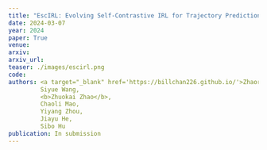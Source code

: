```yaml
---
title: "EscIRL: Evolving Self-Contrastive IRL for Trajectory Prediction in Autonomous Driving"
date: 2024-03-07
year: 2024
paper: True
venue:
arxiv:
arxiv_url:
teaser: ./images/escirl.png
code:
authors: <a target="_blank" href='https://billchan226.github.io/'>Zhaorun Chen</a>,
         Siyue Wang,
         <b>Zhuokai Zhao</b>,
         Chaoli Mao,
         Yiyang Zhou,
         Jiayu He,
         Sibo Hu
publication: In submission
---
```

